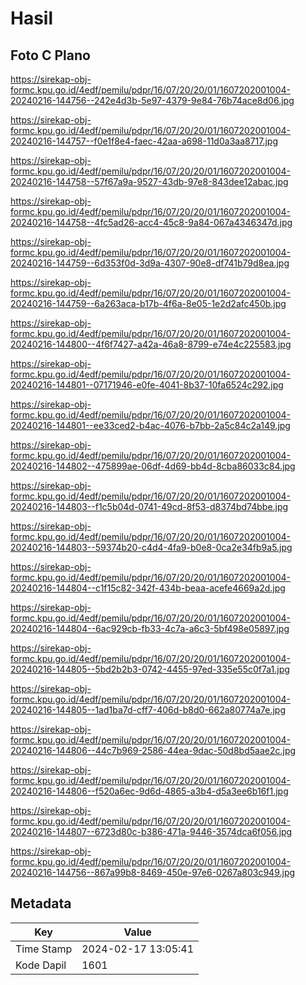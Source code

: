 # Hasil

## Foto C Plano

https://sirekap-obj-formc.kpu.go.id/4edf/pemilu/pdpr/16/07/20/20/01/1607202001004-20240216-144756--242e4d3b-5e97-4379-9e84-76b74ace8d06.jpg

https://sirekap-obj-formc.kpu.go.id/4edf/pemilu/pdpr/16/07/20/20/01/1607202001004-20240216-144757--f0e1f8e4-faec-42aa-a698-11d0a3aa8717.jpg

https://sirekap-obj-formc.kpu.go.id/4edf/pemilu/pdpr/16/07/20/20/01/1607202001004-20240216-144758--57f67a9a-9527-43db-97e8-843dee12abac.jpg

https://sirekap-obj-formc.kpu.go.id/4edf/pemilu/pdpr/16/07/20/20/01/1607202001004-20240216-144758--4fc5ad26-acc4-45c8-9a84-067a4346347d.jpg

https://sirekap-obj-formc.kpu.go.id/4edf/pemilu/pdpr/16/07/20/20/01/1607202001004-20240216-144759--6d353f0d-3d9a-4307-90e8-df741b79d8ea.jpg

https://sirekap-obj-formc.kpu.go.id/4edf/pemilu/pdpr/16/07/20/20/01/1607202001004-20240216-144759--6a263aca-b17b-4f6a-8e05-1e2d2afc450b.jpg

https://sirekap-obj-formc.kpu.go.id/4edf/pemilu/pdpr/16/07/20/20/01/1607202001004-20240216-144800--4f6f7427-a42a-46a8-8799-e74e4c225583.jpg

https://sirekap-obj-formc.kpu.go.id/4edf/pemilu/pdpr/16/07/20/20/01/1607202001004-20240216-144801--07171946-e0fe-4041-8b37-10fa6524c292.jpg

https://sirekap-obj-formc.kpu.go.id/4edf/pemilu/pdpr/16/07/20/20/01/1607202001004-20240216-144801--ee33ced2-b4ac-4076-b7bb-2a5c84c2a149.jpg

https://sirekap-obj-formc.kpu.go.id/4edf/pemilu/pdpr/16/07/20/20/01/1607202001004-20240216-144802--475899ae-06df-4d69-bb4d-8cba86033c84.jpg

https://sirekap-obj-formc.kpu.go.id/4edf/pemilu/pdpr/16/07/20/20/01/1607202001004-20240216-144803--f1c5b04d-0741-49cd-8f53-d8374bd74bbe.jpg

https://sirekap-obj-formc.kpu.go.id/4edf/pemilu/pdpr/16/07/20/20/01/1607202001004-20240216-144803--59374b20-c4d4-4fa9-b0e8-0ca2e34fb9a5.jpg

https://sirekap-obj-formc.kpu.go.id/4edf/pemilu/pdpr/16/07/20/20/01/1607202001004-20240216-144804--c1f15c82-342f-434b-beaa-acefe4669a2d.jpg

https://sirekap-obj-formc.kpu.go.id/4edf/pemilu/pdpr/16/07/20/20/01/1607202001004-20240216-144804--6ac929cb-fb33-4c7a-a6c3-5bf498e05897.jpg

https://sirekap-obj-formc.kpu.go.id/4edf/pemilu/pdpr/16/07/20/20/01/1607202001004-20240216-144805--5bd2b2b3-0742-4455-97ed-335e55c0f7a1.jpg

https://sirekap-obj-formc.kpu.go.id/4edf/pemilu/pdpr/16/07/20/20/01/1607202001004-20240216-144805--1ad1ba7d-cff7-406d-b8d0-662a80774a7e.jpg

https://sirekap-obj-formc.kpu.go.id/4edf/pemilu/pdpr/16/07/20/20/01/1607202001004-20240216-144806--44c7b969-2586-44ea-9dac-50d8bd5aae2c.jpg

https://sirekap-obj-formc.kpu.go.id/4edf/pemilu/pdpr/16/07/20/20/01/1607202001004-20240216-144806--f520a6ec-9d6d-4865-a3b4-d5a3ee6b16f1.jpg

https://sirekap-obj-formc.kpu.go.id/4edf/pemilu/pdpr/16/07/20/20/01/1607202001004-20240216-144807--6723d80c-b386-471a-9446-3574dca6f056.jpg

https://sirekap-obj-formc.kpu.go.id/4edf/pemilu/pdpr/16/07/20/20/01/1607202001004-20240216-144756--867a99b8-8469-450e-97e6-0267a803c949.jpg


## Metadata

| Key        | Value               |
| ---------- | ------------------- |
| Time Stamp | 2024-02-17 13:05:41 |
| Kode Dapil | 1601                |



